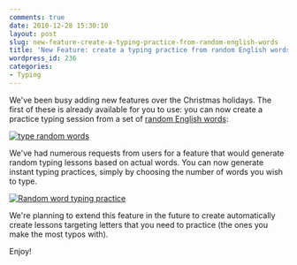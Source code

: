 ```yaml
---
comments: true
date: 2010-12-28 15:30:10
layout: post
slug: new-feature-create-a-typing-practice-from-random-english-words
title: 'New Feature: create a typing practice from random English words'
wordpress_id: 236
categories:
- Typing
---
```


We've been busy adding new features over the Christmas holidays. The first of these is already available for you to use: you can now create a practice typing session from a set of [random English words](http://www.quickbrownfrog.com/#!practice:):

[![type random words](http://quickbrownfrog.files.wordpress.com/2010/12/type-random-words1.png)](http://quickbrownfrog.com#!practice:)

We've had numerous requests from users for a feature that would generate random typing lessons based on actual words. You can now generate instant typing practices, simply by choosing the number of words you wish to type.

[![Random word typing practice](http://quickbrownfrog.files.wordpress.com/2010/12/random-word-lesson.png)](http://quickbrownfrog.com#!practice:)

We're planning to extend this feature in the future to create automatically create lessons targeting letters that you need to practice (the ones you make the most typos with).

Enjoy!

